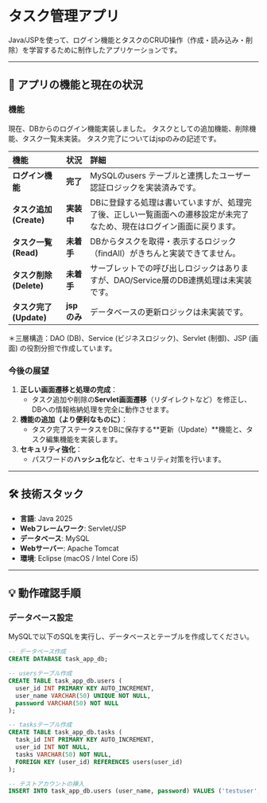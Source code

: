 # タスク管理アプリ

Java/JSPを使って、ログイン機能とタスクのCRUD操作（作成・読み込み・削除）を学習するために制作したアプリケーションです。

---

## 🚀 アプリの機能と現在の状況

### 機能

現在、DBからのログイン機能実装しました。
タスクとしての追加機能、削除機能、タスク一覧未実装。
タスク完了についてはjspのみの記述です。

| 機能 | 状況 | 詳細 |
| :--- | :--- | :--- |
| **ログイン機能** | **完了** | MySQLのusers テーブルと連携したユーザー認証ロジックを実装済みです。 |
| **タスク追加 (Create)** | **実装中** | DBに登録する処理は書いていますが、処理完了後、正しい一覧画面への遷移設定が未完了なため、現在はログイン画面に戻ります。 |
| **タスク一覧 (Read)** | **未着手** | DBからタスクを取得・表示するロジック（findAll）がきちんと実装できてません。 |
| **タスク削除 (Delete)** | **未着手** | サーブレットでの呼び出しロジックはありますが、DAO/Service層のDB連携処理は未実装です。 |
| **タスク完了 (Update)** | **jspのみ** | データベースの更新ロジックは未実装です。 |

＊三層構造：DAO (DB)、Service (ビジネスロジック)、Servlet (制御)、JSP (画面) の役割分担で作成しています。

### 今後の展望

1. **正しい画面遷移と処理の完成**：
   * タスク追加や削除の**Servlet画面遷移**（リダイレクトなど）を修正し、DBへの情報格納処理を完全に動作させます。
2. **機能の追加（より便利なものに）**：
   * タスク完了ステータスをDBに保存する**更新（Update）**機能と、タスク編集機能を実装します。
3. **セキュリティ強化**：
   * パスワードの**ハッシュ化**など、セキュリティ対策を行います。
---

## 🛠️ 技術スタック

* **言語**: Java 2025
* **Webフレームワーク**: Servlet/JSP
* **データベース**: MySQL
* **Webサーバー**: Apache Tomcat
* **環境**: Eclipse (macOS / Intel Core i5)

---

## 💡 動作確認手順

###  データベース設定

MySQLで以下のSQLを実行し、データベースとテーブルを作成してください。

```sql
-- データベース作成
CREATE DATABASE task_app_db;

-- usersテーブル作成
CREATE TABLE task_app_db.users (
  user_id INT PRIMARY KEY AUTO_INCREMENT,
  user_name VARCHAR(50) UNIQUE NOT NULL,
  password VARCHAR(50) NOT NULL
);

-- tasksテーブル作成
CREATE TABLE task_app_db.tasks (
  task_id INT PRIMARY KEY AUTO_INCREMENT,
  user_id INT NOT NULL,
  tasks VARCHAR(50) NOT NULL,
  FOREIGN KEY (user_id) REFERENCES users(user_id)
);

-- テストアカウントの挿入
INSERT INTO task_app_db.users (user_name, password) VALUES ('testuser', 'password123');
